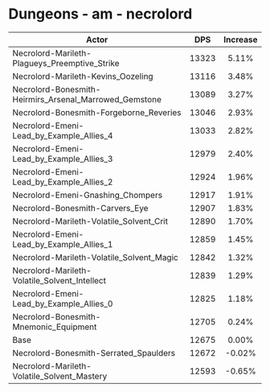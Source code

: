 # Dungeons - am - necrolord
| Actor | DPS | Increase |
|---|:---:|:---:|
|Necrolord-Marileth-Plagueys_Preemptive_Strike|13323|5.11%|
|Necrolord-Marileth-Kevins_Oozeling|13116|3.48%|
|Necrolord-Bonesmith-Heirmirs_Arsenal_Marrowed_Gemstone|13089|3.27%|
|Necrolord-Bonesmith-Forgeborne_Reveries|13046|2.93%|
|Necrolord-Emeni-Lead_by_Example_Allies_4|13033|2.82%|
|Necrolord-Emeni-Lead_by_Example_Allies_3|12979|2.40%|
|Necrolord-Emeni-Lead_by_Example_Allies_2|12924|1.96%|
|Necrolord-Emeni-Gnashing_Chompers|12917|1.91%|
|Necrolord-Bonesmith-Carvers_Eye|12907|1.83%|
|Necrolord-Marileth-Volatile_Solvent_Crit|12890|1.70%|
|Necrolord-Emeni-Lead_by_Example_Allies_1|12859|1.45%|
|Necrolord-Marileth-Volatile_Solvent_Magic|12842|1.32%|
|Necrolord-Marileth-Volatile_Solvent_Intellect|12839|1.29%|
|Necrolord-Emeni-Lead_by_Example_Allies_0|12825|1.18%|
|Necrolord-Bonesmith-Mnemonic_Equipment|12705|0.24%|
|Base|12675|0.00%|
|Necrolord-Bonesmith-Serrated_Spaulders|12672|-0.02%|
|Necrolord-Marileth-Volatile_Solvent_Mastery|12593|-0.65%|
